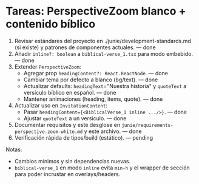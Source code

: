 # Tareas: PerspectiveZoom blanco + contenido bíblico

1. Revisar estándares del proyecto en ./junie/development-standards.md (si existe) y patrones de componentes actuales. — done
2. Añadir `inline?: boolean` a `biblical-verse_1.tsx` para modo embebido. — done
3. Extender `PerspectiveZoom`:
   - Agregar prop `headingContent?: React.ReactNode`. — done
   - Cambiar tema por defecto a blanco (bg/text). — done
   - Actualizar defaults: `headingText`="Nuestra historia" y `quoteText` a versículo bíblico en español. — done
   - Mantener animaciones (heading, items, quote). — done
4. Actualizar uso en `InvitationContent`:
   - Pasar `headingContent={<BiblicalVerse_1 inline .../>}`. — done
   - Ajustar `quoteText` a un versículo. — done
5. Documentar requisitos y este desglose en `junie/requirements-perspective-zoom-white.md` y este archivo. — done
6. Verificación rápida de tipos/build (estático). — pending

Notas:
- Cambios mínimos y sin dependencias nuevas.
- `biblical-verse_1` en modo `inline` evita `min-h` y el wrapper de sección para poder incrustar en overlays/headers.
